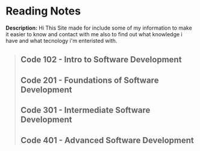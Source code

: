 # Reading Notes
**Description:** Hi This Site made for include some of my information to make it easier to know and contact with me also to find out what knowledge i have and what tecnology i'm enteristed with.

> ## Code 102 - Intro to Software Development
>>
> ## Code 201 - Foundations of Software Development
>>
> ## Code 301 - Intermediate Software Development
>>
> ## Code 401 - Advanced Software Development
>>
